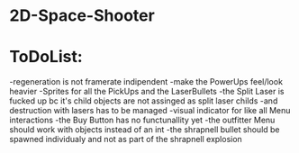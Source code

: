 # 2D-Space-Shooter

# ToDoList:

-regeneration is not framerate indipendent
-make the PowerUps feel/look heavier
-Sprites for all the PickUps and the LaserBullets
-the Split Laser is fucked up bc it's child objects are not assinged as split laser childs
-and destruction with lasers has to be managed
-visual indicator for like all Menu interactions
-the Buy Button has no functunallity yet
-the outfitter Menu should work with objects instead of an int
-the shrapnell bullet should be spawned individualy and not as part of the shrapnell explosion